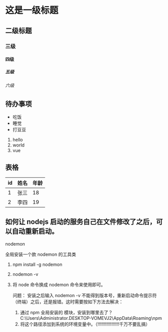 # 这是一级标题

## 二级标题

### 三级

#### 四级

##### 五级

###### 六级

## 待办事项

- 吃饭
- 睡觉
- 打豆豆

1. hello
2. world
3. vue

## 表格

| id  | 姓名 | 年龄 |
| --- | ---- | ---- |
| 1   | 张三 | 18   |
| 2   | 李四 | 19   |

## 如何让 nodejs 启动的服务自己在文件修改了之后，可以自动重新启动。

nodemon

全局安装一个款 nodemon 的工具类

1. npm install -g nodemon
2. nodemon -v
3. 将 node 命令换成 nodemon 命令来使用即可。

   问题：
   安装之后输入 nodemon -v 不能得到版本号，重新启动命令提示符（终端）之后，还是报错。这时需要按如下方法去解决：

   1. 通过 npm 全局安装的 模块，安装到哪里去了？ C:\Users\Administrator.DESKTOP-VOMEVJ2\AppData\Roaming\npm
   2. 将这个路径添加到系统的环境变量中。（!!!!!!!!!!!!!!!!!千万不要乱搞）
